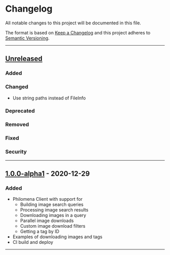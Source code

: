 # Changelog
All notable changes to this project will be documented in this file.

The format is based on [Keep a Changelog][Keep a Changelog] and this project adheres to [Semantic Versioning][Semantic Versioning].

---

## [Unreleased]

### Added

### Changed
- Use string paths instead of FileInfo

### Deprecated

### Removed

### Fixed

### Security

---

## [1.0.0-alpha1] - 2020-12-29

### Added
- Philomena Client with support for
    - Building image search queries
    - Processing image search results
    - Downloading images in a query
    - Parallel image downloads
    - Custom image download filters
    - Getting a tag by ID
- Examples of downloading images and tags
- CI build and deploy

---

<!-- Links -->
[Keep a Changelog]: https://keepachangelog.com/
[Semantic Versioning]: https://semver.org/

<!-- Versions -->
[Unreleased]: https://github.com/Sibusten/philomena-client/compare/v1.0.0-alpha1...HEAD
[1.0.0-alpha1]: https://github.com/Sibusten/philomena-client/releases/v1.0.0-alpha1
